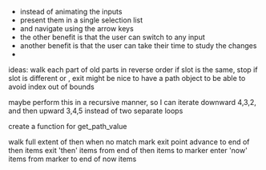 
- instead of animating the inputs
- present them in a single selection list
- and navigate using the arrow keys
- the other benefit is that the user can switch to any input
- another benefit is that the user can take their time to study the changes
- 

ideas:
walk each part of old parts in reverse order
if slot is the same, stop
if slot is different or , exit
might be nice to have a path object to be able to avoid index out of bounds

maybe perform this in a recursive manner,
	so I can iterate downward 4,3,2, and then upward 3,4,5
	instead of two separate loops
	
create a function for get_path_value


walk full extent of then
	when no match mark exit point
	advance to end of then items
	exit 'then' items from end of then items to marker
	enter 'now' items from marker to end of now items 